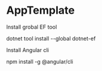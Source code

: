 # AppTemplate

Install grobal EF tool

dotnet tool install --global dotnet-ef

Install Angular cli

npm install -g @angular/cli